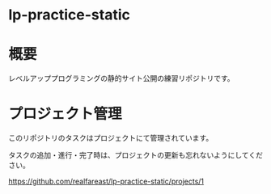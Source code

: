 # lp-practice-static

# 概要

レベルアッププログラミングの静的サイト公開の練習リポジトリです。


# プロジェクト管理


このリポジトリのタスクはプロジェクトにて管理されています。

タスクの追加・進行・完了時は、プロジェクトの更新も忘れないようにしてください。


https://github.com/realfareast/lp-practice-static/projects/1
